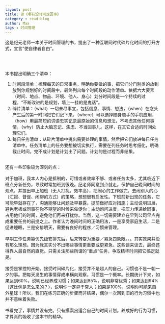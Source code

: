 ```yaml
---
layout: post
title: 读《哪有没时间这回事》
category : read-blog
author: Max
tags : 时间管理
---
```



<item>
  <title>读《哪有没时间这回事》</title>
  <description></description>
  <content:encoded>这是纪元老师一本关于时间管理的书，提出了一种互联网时代碎片化时间的打开方式，宣言“使自律者自由”。

<br><br>

本书提出明确三个清单：
<ol>
<li>时间段清单：梳理每天的日常事务，明确你要做的事，把它们分门别类的放到放到你规划好的时间段中，最终列出每个时间段的动作清单。依据六大要素（时间、地点、物品、环境、他人、身心）划分时间段是一个持续的过程，“不断改进的是规划，墙上一挂的是鬼话”。</li>
<li>碎片清单：（what）一切未尽事宜，包括信息、事情、想法，（when）在念头产生后的第一时间把它们记下来，（where）可以选择随身顺手的手机应用，（how）用最简短的词语忠实记录最原始的信息和想法，不考虑其他任何事情，（why）防止大脑忘记、焦虑、不当回事儿。这样，在其它合适的时间处理它们。</li>
<li>每日任务清单：从碎片清单中挑出需要处理的事情，然后把它们放进每日任务清单中。任务清单上的任务要想被切实执行，需要在列任务时思考细化，明确截止时间。完不成计划是计划出了问题。计划的是过程而非结果。</li>
</ol>

<br>
还有一些印象较为深刻的点：
<br><br>
对于加班，我本人内心是抵制的，可惜或者效率不够、或者任务太多，尤其临近下班点分新任务，导致时常加班到很晚。纪老师同意到点就走，保护自己晚间时间的观点，并提出早上加班（无人打扰，效率高），把闹心的工作做完，去闹别人的心（汇报、督促、闲聊的方式）的策略，想想很有启发性。下班前新出现的任务，它可能早就存在了，沟通能够让问题及早暴露，提前做好应对措施；主动说明进展，避免老板或同事在你不期望的时候来催促你；主动询问进度，把压力传递给同事，占用他们的时间，避免他们再来打扰你。当然，这一切需要建立在早到公司早点完成重要任务的前提之上。作者认为晚间时间的正确用法，一是享受家庭生活，二是促进睡眠，三是安排明天，需要有良好的程序／习惯来管理。
<br><br>
早期工作任务靠优先级安排先后，后来转变为重要／紧急四象限。。。其实效果并没有那么理想。因为我其实分不出哪些事情更重要或更紧急。这些谈来谈去，最终还得靠人最自然的直觉。只需关注那些所谓的“重点”任务，争取精华时间把它搞定就是。
<br><br>
接受是掌控的开始。接受时间碎片化，接受并不是超人的自己。习惯也不是一朝一夕的事。把每天发生的事情穿成串横向观察，习惯是一个概率。长期统计下来，如果达到60%，说明已经养成习惯；如果达到85%，说明非常优秀；如果达到94%（这比例是怎么来的？），说明你一定异于常人；如果是100%，说明你可能来自外星球！所以，我们在练习正确的步骤而非结果，偶尔一次回到旧的行为习惯中也并不意味着失败。
<br><br>
书看完了，事情并没有完。只有摸索出适合自己的时间计划，养成好的行为习惯，才算真的吸收了这本书的精华。</content:encoded>
</item>
